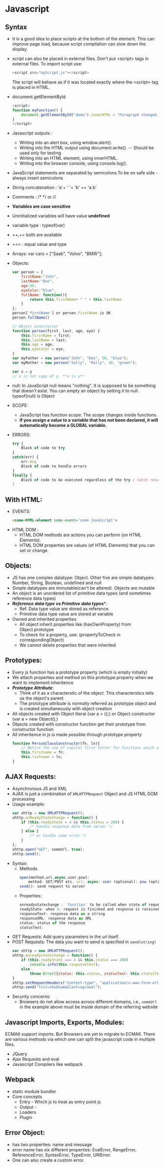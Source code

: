 # Javascript
## Syntax
- It is a good idea to place scripts at the bottom of the <body> element.
This can improve page load, because script compilation can slow down the display.
- script can also be placed in external files. Don't put \<script\> tags in external files. To import script use:
    ```javascript
    <script src="myScript.js"></script>
    ```
    The script will behave as if it was located exactly where the \<script\> tag is placed in HTML.

-   document.getElementById 
    ```javascript
    <script>
    function myFunction() {
        document.getElementById("demo").innerHTML = "Paragraph changed.";
    }
    </script>
    ```

- Javascript outputs : 
	* Writing into an alert box, using window.alert().
	* Writing into the HTML output using document.write(). -- Should be used only for testing
	* Writing into an HTML element, using innerHTML.
	* Writing into the browser console, using console.log().

- JavaScript statements are separated by semicolons.To be on safe side - always insert semicolons
- String concatenation : 'a'+ ' '+ 'b' == 'a b'
- Comments : /* */ or //
- **Variables are case sensitive**
- Uninitialized variables will have value **undefined**
- variable type : typeof(var) 
- ++,+= both are available
- === : equal value and type
- Arrays: var cars = ["Saab", "Volvo", "BMW"]; 
- Objects: 
    ```javascript
    var person = {
        firstName:"John",
        lastName:"Doe",
        age:50,
        eyeColor:"blue",
        fullName: function(){
            return this.firstName+ " " + this.lastName
        }
    };
    person['firstName'] or person.firstName is OK
    person.fullName()

    // Object Constructor 
    function person(first, last, age, eye) {
        this.firstName = first;
        this.lastName = last;
        this.age = age;
        this.eyeColor = eye;
    }
    var myFather = new person("John", "Doe", 50, "blue");
    var myMother = new person("Sally", "Rally", 48, "green");

    var x = y
    // x is not copy of y, **x is y**
    ```

- null: In JavaScript null means "nothing". It is supposed to be something that doesn't exist. You can empty an object by setting it to null. typeof(null) is Object
- SCOPE: 
    * JavaScript has function scope: The scope changes inside functions.
    * **If you assign a value to a variable that has not been declared, it will automatically become a GLOBAL variable.**
- ERRORS: 
    ```javascript
    try {
        Block of code to try
    }
    catch(err) {
        err.msg
        Block of code to handle errors
    } 
    finally {
        Block of code to be executed regardless of the try / catch result
    }
    ```

## With HTML:
- EVENTS: 
    ```html
    <some-HTML-element some-event='some JavaScript'>
    ```
- HTML DOM : 
	* HTML DOM methods are actions you can perform (on HTML Elements).  
	* HTML DOM properties are values (of HTML Elements) that you can set or change.

## Objects:
- JS has one complex datatype: Object. Other five are simple datatypes: Number, String, Boolean, undefined and null
- Simple datatypes are immutable(can't be altered). Objects are mutable
- An object is an unordered list of primitive data types (and sometimes reference data types)
- ***Reference data type vs Primitive data types****:
    * Ref. Data type value are stored as reference. 
    * Primitive data type value are stored at variable
- Owned and inherited properties
    * All object inherit properties like (hasOwnProperty) from Object.prototype
    * To check for a property, use: (propertyToCheck in correspondingObject)
    * We cannot delete properties that were inherited

## Prototypes:
- Every js function has a prototype property (which is empty initially)
- We attach properties and method on this prototype property when we want to implement inheritence
- ***Prototype Attribute***:
    * Think of it as a characterstic of the object. This characterstics tells us the object's parent
    * The prototype attribute is normally referred as prototype object and is created simultaneously with object creation
- All objects created with Object literal (var a = {};) or Object constructor (var a = new Object();)
- Objects created with constructor function get their prototype from constructor function
- All inheritence in js is made possible through prototype property
    ```javascript
    function PersonClassConstructor(fn, ln){
        // Notice the use of capital first letter for functions which are constructors
        this.firstname = fn;
        this.lastname = ln;
    }
    ```
## AJAX Requests:
- Asynchronous JS and XML
- AJAX is just a combination of `XMLHTTPRequest` Object and JS HTML DOM processing 
- Usage example:
    ```javascript
    var xhttp = new XMLHTTPRequest();
    xhttp.onReadyStateChange = function() {
        if (this.readyState = 4 && this.status = 200) {
            /* handle response data from server */
        } else {
            /* or handle some error */
        } 
    };
    xhttp.open("GET", someUrl, true);
    xhttp.send();
    ```
- Syntax:
    * Methods
        ```javascript
        open(method,url,async,user,psw):
            method: GET/POST etc. url: async: user (optional): psw (optional)
        send(): send request to server
        ```
    * Properties:
        ```javascript
        onreadystatechange : `function` to be called when state of request changes
        readyState: when 4: request is finished and response is received
        responseText: response data as a string
        responseXML: response data as XML
        status: status of the response
        statusText:
        ```
- GET Requests: Add query parameters in the url itself.
- POST Requests: The data you want to send is specified in `send(string)`
    ```javascript
    var xhttp = new XMLHTTPRequest();
    xhttp.onreadystatechange = function() {
        if (this.readyState === 4 && this.status === 200)
            console.info(this.responseText);
        else
            throw Error({status: this.status, statusText: this.statusText});
    }
    xhttp.setRequestHeaders("Content-type", "application/x-www-form-url-encoded");
    xhttp.send("fist=shubham&&last=agrawal");
    ```
- Security concerns:
    * Browsers do not allow access across different domains, i.e., `someUrl` in the example above must be inside domain of the referring website

## Javascript Imports, Exports, Modules:
ECMA6 support imports. But Browsers are yet to migrate to ECMA6. There are various methods via which one can split the javascript code in multiple files.
- JQuery
- Ajax Requests and eval
- Javascript Compilers like webpack

## Webpack
- static module bundler
- Core concepts
    * Entry - Which js to treat as entry point js
    * Output - 
    * Loaders
    * Plugin

## Error Object:
- has two properties: name and message
- error name has six different properties: EvalError, RangeError, ReferenceError, SyntaxError, TypeError, URIError.
- One can also create a custom error.
